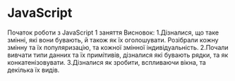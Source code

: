 # JavaScript
Початок роботи з JavaScript
1 заняття
Висновок: 
1.Дізналися, що таке змінні, які вони бувають, й також як їх оголошувати. Розібрали кожну змінну та їх популяризацію, та кожної змінної індивідуальність. 
2.Почали вивчати типи данних та їх примітивів, дізналися які бувають рядки, та як конкатенізовувати. 
3.Дізналися як зробити, вспливаючи вікна, та декілька їх видів.